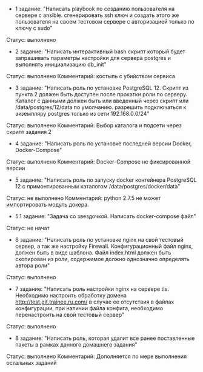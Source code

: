- 1 задание: "Написать playbook по созданию пользователя на сервере с ansible. сгенерировать ssh ключ и создать этого же пользователя на своем тестовом сервере с авторизацией только по ключу с sudo"

Статус: выполнено

- 2 задание: "Написать интерактивный bash скрипт который будет запрашивать параметры настройки для сервера postgres и выполнять инициализацию db_init"

Статус: выполнено
Комментарий: костыль с убийством сервиса

- 3 задание: "Написать роль по установке PostgreSQL 12. Скрипт из пункта 2 должен быть доступен после прокатки роли по серверу. Каталог с данными должен быть или введенный через скрипт или /data/postgres/12/data по умолчанию. разрешить подключаться к экземпляру postgres только из сети 192.168.0.0/24"

Статус: выполнено
Комментарий: Выбор каталога и подсети через скрипт задания 2

- 4 задание: "Написать роль по установке последней версии Docker, Docker-Compose"

Статус: выполнено
Комментарий: Docker-Compose не фиксированной версии

- 5 задание: "Написать роль по запуску docker контейнера PostgreSQL 12 с примонтированным каталогом /data/postgres/docker/data"

Статус: не выполнено
Комментарий: python 2.7.5 не может импортировать модуль докера. 

- 5.1 задание: "Задача со звездочкой. Написать docker-compose файл"

Статус: не начат

- 6 задание: "Написать роль по установке nginx на свой тестовый сервер, а так же настройку Firewall. Конфигурационный файл nginx, должен быть в виде шаблона. Файл index.html должен быть скопирован из роли, содержимое должно однозначно определять автора роли"

Статус: выполнено

- 7 задание: "Написать роль настройки nginx на сервере tls. Необходимо настроить обработку домена http://test.git.trainee.ru.com/ в случае ее отсутствия в файлах конфигурации, при наличии файла конфига, необходимо перенастроить на свой тестовый сервер"

Статус: выполнено

- 8 задание: "Написать роль, которая удалит все ранее поставленные пакеты в рамках данного домашнего задания"

Статус: выполнено
Комментарий: Дополняется по мере выполнения остальных заданий

